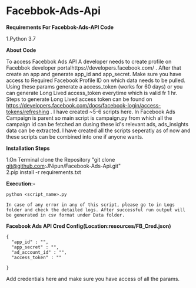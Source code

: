 # Facebbok-Ads-Api
**Requirements For Facebbok-Ads-API Code**


1.Python 3.7<br />

**About Code**

To access Facebbok Ads API A developer needs to create profile on Facebbok developer portalhttps://developers.facebook.com/ .
After that create an app and generate app_id and app_secret. Make sure you have access to Required Facebook Profile ID on which data needs to be pulled. Using these params generate a access_token (works for 60 days) or you can generate Long Lived access_token everytime which is valid fr 1 hr. Steps to generate Long Lived access token can be found on https://developers.facebook.com/docs/facebook-login/access-tokens/refreshing .
I have created ~5-6 scripts here. In Facebook Ads Campaign is parent so main script is campaign.py from which all the campaign id can be fetched an dusing these id's relevant ads, ads_insights data can be extracted.
I have created all the scripts seperatly as of now and these scripts can be combined into one if anyone wants.<br />



**Installation Steps**


1.On Terminal clone the Repository "git clone git@github.com:JNipun/Facebook-Ads-Api.git"<br />
2.pip install -r requirements.txt<br />



**Execution:-**


```
python <script_name>.py 

```

```
In case of any error in any of this script, please go to in Logs folder and check the detailed logs. After successful run output will be generated in csv format under Data folder.

```


**Facebook Ads API Cred Config(Location:resources/FB_Cred.json)**
```
{
  "app_id" : "",
  "app_secret" : "",
  "ad_account_id" : "",
  "access_token" : ""

}
```
Add credentials here and make sure you have access of all the params.
